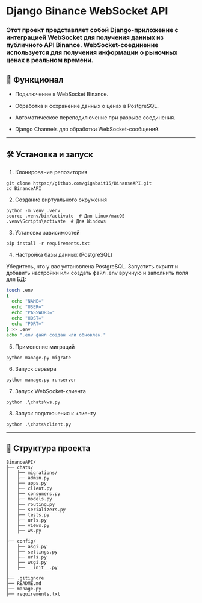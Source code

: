 # Django Binance WebSocket API

### Этот проект представляет собой Django-приложение с интеграцией WebSocket для получения данных из публичного API Binance. WebSocket-соединение используется для получения информации о рыночных ценах в реальном времени.

## 🚀 Функционал

- Подключение к WebSocket Binance.

- Обработка и сохранение данных о ценах в PostgreSQL.

- Автоматическое переподключение при разрыве соединения.

- Django Channels для обработки WebSocket-сообщений.
---
## 🛠 Установка и запуск

1. Клонирование репозитория
```
git clone https://github.com/gigabait15/BinanseAPI.git
cd BinanceAPI
```
2. Создание виртуального окружения
``` 
python -m venv .venv
source .venv/bin/activate  # Для Linux/macOS
.venv\Scripts\activate  # Для Windows
```
3.  Установка зависимостей
``` 
pip install -r requirements.txt
```
4. Настройка базы данных (PostgreSQL)

Убедитесь, что у вас установлена PostgreSQL. Запустить скрипт и добавить настройки или создать файл .env вручную и заполнить поля для БД:
```bash
touch .env
{
  echo "NAME="
  echo "USER="
  echo "PASSWORD="
  echo "HOST="
  echo "PORT="
} >> .env
echo ".env файл создан или обновлен."
 ```
5. Применение миграций
``` 
python manage.py migrate
```
6. Запуск сервера
```
python manage.py runserver
```
7. Запуск WebSocket-клиента
```
python .\chats\ws.py
```
8. Запуск подключения к клиенту
```
python .\chats\client.py
```
---
## 📂 Структура проекта
``` 
BinanceAPI/
├── chats/
│   ├── migrations/
│   ├── admin.py
│   ├── apps.py
│   ├── client.py
│   ├── consumers.py
│   ├── models.py
│   ├── routing.py
│   ├── serializers.py
│   ├── tests.py
│   ├── urls.py
│   ├── views.py
│   ├── ws.py
│
├── config/
│   ├── asgi.py
│   ├── settings.py
│   ├── urls.py
│   ├── wsgi.py
│   ├── __init__.py
│
├── .gitignore
├── README.md
├── manage.py
├── requirements.txt
```